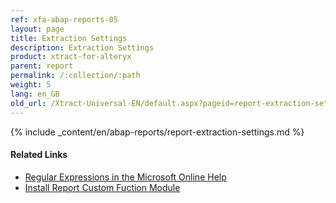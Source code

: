 ```yaml
---
ref: xfa-abap-reports-05
layout: page
title: Extraction Settings
description: Extraction Settings
product: xtract-for-alteryx
parent: report
permalink: /:collection/:path
weight: 5
lang: en_GB
old_url: /Xtract-Universal-EN/default.aspx?pageid=report-extraction-settings
---
```


{% include _content/en/abap-reports/report-extraction-settings.md %}

#### Related Links
- [Regular Expressions in the Microsoft Online Help](http://msdn.microsoft.com/en-us/library/az24scfc.aspx)
- [Install Report Custom Fuction Module](../sap-customizing#installation-with-an-sap-transport)
